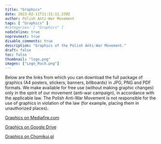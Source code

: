 ```yaml
---
title: "Graphics"
date: 2023-02-11T11:31:11.239Z
author: Polish Anti-War Movement
tags: [ "Graphics" ]
#categories: [ "Graphics" ]
nodateline: true
noprevnext: true
disable_comments: true
description: "Graphics of the Polish Anti-War Movement."
draft: false
toc: false
thumbnail: "logo.png"
images: ["Logo_Ruch.png"]
---
```

Below are the links from which you can download the full package of graphics (A4 posters, stickers, banners, billboards) in JPG, PNG and PDF formats. We make available for free use (without making graphic changes) only in the spirit of our movement (anti-war campaign), in accordance with the applicable law. The Polish Anti-War Movement is not responsible for the use of graphics in violation of the law (for example, placing them in unauthorized places).


[Graphics on Mediafire.com](https://www.mediafire.com/folder/e3mxmi645l5xt/PRA_Grafiki "Graphics on Mediafire.com")


[Graphics on Google Drive](https://drive.google.com/drive/folders/1BDYCx0L_UFOzLjZZzKfBwUrFdHCovI6R?usp=share_link "Graphics on Google Drive")


[Graphics on Chomikuj.pl](https://chomikuj.pl/Polski_Ruch_Antywojenny/Grafiki "Graphics on Chomikuj.pl")
